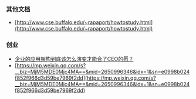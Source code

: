 ### 其他文档
- [http://www.cse.buffalo.edu/~rapaport/howtostudy.html](http://www.cse.buffalo.edu/~rapaport/howtostudy.html)

### 创业
- [企业的应用架构到底该怎么演变才能合了CEO的愿？](https://mp.weixin.qq.com/s?__biz=MzA5Nzc4OTA1Mw==&mid=2659599230&idx=1&sn=cbf97ea56f956e23b3529ea81551b23c)
- [https://mp.weixin.qq.com/s?__biz=MjM5MDE0Mjc4MA==&mid=2650996346&idx=1&sn=e0998b024f852f966d3d59be7969f2dd](https://mp.weixin.qq.com/s?__biz=MjM5MDE0Mjc4MA==&mid=2650996346&idx=1&sn=e0998b024f852f966d3d59be7969f2dd)